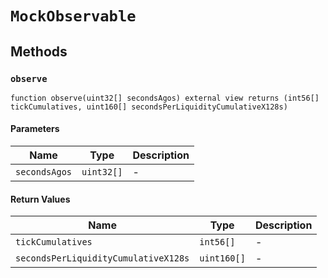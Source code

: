 
# `MockObservable`

    

    
## Methods
### `observe`
```solidity
function observe(uint32[] secondsAgos) external view returns (int56[] tickCumulatives, uint160[] secondsPerLiquidityCumulativeX128s)
```

            

            
#### Parameters

| Name | Type | Description |
|---|---|---|
| `secondsAgos` | `uint32[]` | - |

#### Return Values

| Name | Type | Description |
|---|---|---|
| `tickCumulatives` | `int56[]` | - |
| `secondsPerLiquidityCumulativeX128s` | `uint160[]` | - |



